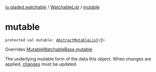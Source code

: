 [io.gladed.watchable](../index.md) / [WatchableList](index.md) / [mutable](./mutable.md)

# mutable

`protected val mutable: `[`AbstractMutableList`](https://kotlinlang.org/api/latest/jvm/stdlib/kotlin.collections/-abstract-mutable-list/index.html)`<`[`T`](index.md#T)`>`

Overrides [MutableWatchableBase.mutable](../-mutable-watchable-base/mutable.md)

The underlying mutable form of the data this object. When changes are applied, [changes](#) must be updated.

